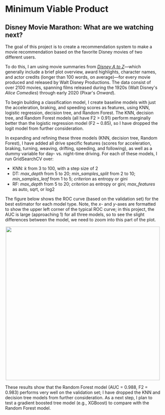 # Minimum Viable Product
## Disney Movie Marathon: What are we watching next?

The goal of this project is to create a recommendation system to make a movie recommendation based on the favorite Disney movies of two different users.

To do this, I am using movie summaries from [_Disney A to Z_](https://d23.com/disney-a-to-z/)&mdash;which generally include a brief plot overview, award highlights, character names, and actor credits (longer than 100 words, on average)&mdash;for every movie produced and released by Walt Disney Productions. The data consist of over 2100 movies, spanning films released during the 1920s (Walt Disney's _Alice Comedies_) through early 2020 (Pixar's _Onward_).



To begin building a classification model, I create baseline models with just the acceleration, braking, and speeding scores as features, using KNN, logistic regression, decision tree, and Random Forest. The KNN, decision tree, and Random Forest models (all have F2 > 0.91) perform marginally better than the logistic regression model (F2 ~ 0.85), so I have dropped the logit model from further consideration.

In expanding and refining these three models (KNN, decision tree, Random Forest), I have added all drive specific features (scores for acceleration, braking, turning, weaving, drifting, speeding, and following), as well as a dummy variable for day- vs. night-time driving. For each of these models, I run GridSearchCV over:
- KNN: _k_ from 3 to 100, with a step size of 2
- DT: _max_depth_ from 5 to 20; _min_samples_split_ from 2 to 10; _min_samples_leaf_ from 1 to 5; _criterion_ as entropy or gini
- RF: _max_depth_ from 5 to 20; _criterion_ as entropy or gini; _max_features_ as auto, sqrt, or log2

The figure below shows the ROC curve (based on the validation set) for the best estimator for each model type. Note, the _x_- and _y_-axes are formatted to show the upper left corner of the typical ROC curve; in this project, the AUC is large (approaching 1) for all three models, so to see the slight differences between the model, we need to zoom into this part of the plot.

<p float="left" align="center">
  <img src="roc_curves_base.png" width="500" />
</p>

These results show that the Random Forest model (AUC = 0.988, F2 = 0.983) performs very well on the validation set; I have dropped the KNN and decision tree models from further consideration. As a next step, I plan to test a gradient boosted tree model (e.g., XGBoost) to compare with the Random Forest model.
